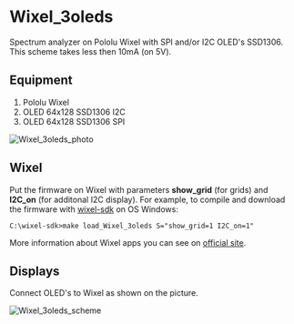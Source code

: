 # Wixel_3oleds

Spectrum analyzer on Pololu Wixel with SPI and/or I2C OLED's SSD1306. This scheme takes less then 10mA (on 5V).

## Equipment

1. Pololu Wixel
2. OLED 64x128 SSD1306 I2C
3. OLED 64x128 SSD1306 SPI

![Wixel_3oleds_photo]()

## Wixel

Put the firmware on Wixel with parameters __show_grid__ (for grids) and __I2C_on__ (for additonal I2C display). For example, to compile and download the firmware with [wixel-sdk](http://pololu.github.io/wixel-sdk/) on OS Windows:

```
C:\wixel-sdk>make load_Wixel_3oleds S="show_grid=1 I2C_on=1"
```

More information about Wixel apps you can see on [official site](https://www.pololu.com/docs/0J46/10.b).

## Displays

Connect OLED's to Wixel as shown on the picture.

![Wixel_3oleds_scheme](https://github.com/Oestoidea/oled-spectrum-analizer/blob/master/Wixel_3oleds/fritzing-scheme/Wixel_3oleds_bb.png)
